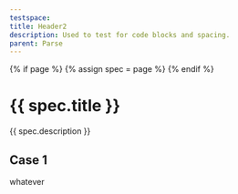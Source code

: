 ```yaml
---
testspace:
title: Header2
description: Used to test for code blocks and spacing. 
parent: Parse
---
```


{% if page %} {% assign spec = page %} {% endif %}

# {{ spec.title }}
{{ spec.description }}


 ## Case 1
whatever
